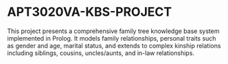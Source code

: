 # APT3020VA-KBS-PROJECT
This project presents a comprehensive family tree knowledge base system implemented in Prolog. It models family relationships, personal traits such as gender and age, marital status, and extends to complex kinship relations including siblings, cousins, uncles/aunts, and in-law relationships.
